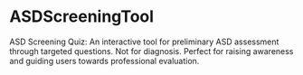 # ASDScreeningTool
ASD Screening Quiz: An interactive tool for preliminary ASD assessment through targeted questions. Not for diagnosis.
Perfect for raising awareness and guiding users towards professional evaluation.
